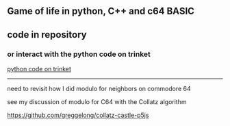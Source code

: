 ## Game of life in python, C++ and c64 BASIC

 

## code in repository
### or interact with the python code on trinket
[python code on trinket](https://trinket.io/python/4125c1071c)


---

need to revisit how I did modulo for neighbors on commodore 64

see my discussion of modulo for C64 with the Collatz algorithm

https://github.com/greggelong/collatz-castle-p5js
 
